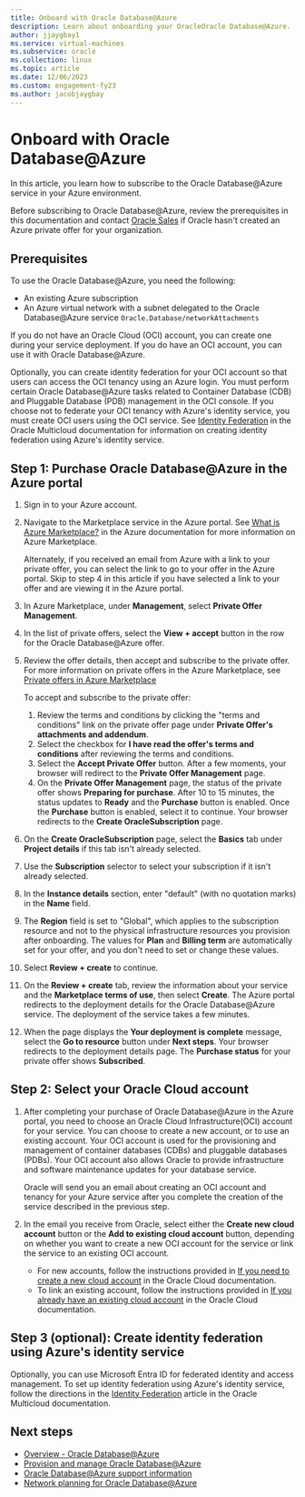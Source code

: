 ```yaml
---
title: Onboard with Oracle Database@Azure
description: Learn about onboarding your OracleOracle Database@Azure.
author: jjaygbay1
ms.service: virtual-machines
ms.subservice: oracle
ms.collection: linux
ms.topic: article
ms.date: 12/06/2023
ms.custom: engagement-fy23
ms.author: jacobjaygbay
---
```


# Onboard with Oracle Database@Azure 

In this article, you learn how to subscribe to the Oracle Database@Azure service in your Azure environment.

Before subscribing to Oracle Database@Azure, review the prerequisites in this documentation and contact [Oracle Sales](https://www.oracle.com/corporate/contact/) if Oracle hasn't created an Azure private offer for your organization.

## Prerequisites  
To use the Oracle Database@Azure, you need the following:
-   An existing Azure subscription
-   An Azure virtual network with a subnet delegated to the Oracle Database@Azure service `Oracle.Database/networkAttachments`

If you do not have an Oracle Cloud (OCI) account, you can create one during your service deployment. If you do have an OCI account, you can use it with Oracle Database@Azure.

Optionally, you can create identity federation for your OCI account so that users can access the OCI tenancy using an Azure login. You must perform certain Oracle Database@Azure tasks related to Container Database (CDB) and Pluggable Database (PDB) management in the OCI console. If you choose not to federate your OCI tenancy with Azure's identity service, you must create OCI users using the OCI  service. See [Identity Federation](https://docs.oracle.com/iaas/Content/multicloud/signup_guided_federation.htm) in the Oracle Multicloud documentation for information on creating identity federation using Azure's identity service.

## Step 1: Purchase Oracle Database@Azure in the Azure portal 

1.  Sign in to your Azure account.
2.  Navigate to the Marketplace service in the Azure portal. See [What is Azure Marketplace?](https://learn.microsoft.com/marketplace/azure-marketplace-overview) in the Azure documentation for more information on Azure Marketplace.

    Alternately, if you received an email from Azure with a link to your private offer, you can select the link to go to your offer in the Azure portal. Skip to step 4 in this article if you have selected a link to your offer and are viewing it in the Azure portal.

3.  In Azure Marketplace, under **Management**, select **Private Offer Management**.
4.  In the list of private offers, select the **View + accept** button in the row for the Oracle Database@Azure offer.
5.  Review the offer details, then accept and subscribe to the private offer. For more information on private offers in the Azure Marketplace, see [Private offers in Azure Marketplace](https://learn.microsoft.com/marketplace/private-offers-in-azure-marketplace)

    To accept and subscribe to the private offer:

    1.  Review the terms and conditions by clicking the "terms and conditions" link on the private offer page under **Private Offer's attachments and addendum**.
    2.  Select the checkbox for **I have read the offer's terms and conditions** after reviewing the terms and conditions.
    3.  Select the **Accept Private Offer** button. After a few moments, your browser will redirect to the **Private Offer Management** page.
    4.  On the **Private Offer Management** page, the status of the private offer shows **Preparing for purchase**. After 10 to 15 minutes, the status updates to **Ready** and the **Purchase** button is enabled. Once the **Purchase** button is enabled, select it to continue. Your browser redirects to the **Create OracleSubscription** page.
6.  On the **Create OracleSubscription** page, select the **Basics** tab under **Project details** if this tab isn't already selected.
7.  Use the **Subscription** selector to select your subscription if it isn't already selected.
8.  In the **Instance details** section, enter "default" (with no quotation marks) in the **Name** field.
9.  The **Region** field is set to "Global", which applies to the subscription resource and not to the physical infrastructure resources you provision after onboarding. The values for **Plan** and **Billing term** are automatically set for your offer, and you don't need to set or change these values.
10. Select **Review + create** to continue.
11. On the **Review + create** tab, review the information about your service and the **Marketplace terms of use**, then select **Create**. The Azure portal redirects to the deployment details for the Oracle Database@Azure service. The deployment of the service takes a few minutes.
12. When the page displays the **Your deployment is complete** message, select the **Go to resource** button under **Next steps**. Your browser redirects to the deployment details page. The **Purchase status** for your private offer shows **Subscribed**.

## Step 2: Select your Oracle Cloud account

1. After completing your purchase of Oracle Database@Azure in the Azure portal, you need to choose an Oracle Cloud Infrastructure(OCI) account for your service. You can choose to create a new account, or to use an existing account. Your OCI account is used for the provisioning and management of container databases (CDBs) and pluggable databases (PDBs). Your OCI account also allows Oracle to provide infrastructure and software maintenance updates for your database service.

    Oracle will send you an email about creating an OCI account and tenancy for your Azure service after you complete the creation of the service described in the previous step.

2. In the email you receive from Oracle, select either the **Create new cloud account** button or the **Add to existing cloud account** button, depending on whether you want to create a new OCI account for the service or link the service to an existing OCI account.

    - For new accounts, follow the instructions provided in [If you need to create a new cloud account](https://docs.oracle.com/iaas/Content/GSG/Tasks/buysubscription.htm#activate_order__new-account) in the Oracle Cloud documentation.
    - To link an existing account, follow the instructions provided in [If you already have an existing cloud account](https://docs.oracle.com/iaas/Content/GSG/Tasks/buysubscription.htm#activate_order__existing-account) in the Oracle Cloud documentation.

## Step 3 (optional): Create identity federation using Azure's identity service 

Optionally, you can use Microsoft Entra ID for federated identity and access management. To set up identity federation using Azure's identity service, follow the directions in the [Identity Federation](https://docs.oracle.com/iaas/Content/multicloud/signup_guided_federation.htm) article in the Oracle Multicloud documentation.

## Next steps

- [Overview - Oracle Database@Azure](database-overview.md)
- [Provision and manage Oracle Database@Azure](provision-oracle-database.md)
- [Oracle Database@Azure support information](oracle-database-support.md)
- [Network planning for Oracle Database@Azure](oracle-database-network-plan.md)